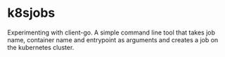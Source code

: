 # k8sjobs
Experimenting with client-go. A simple command line tool that takes job name, container name and entrypoint as arguments and creates a job on the kubernetes cluster. 
